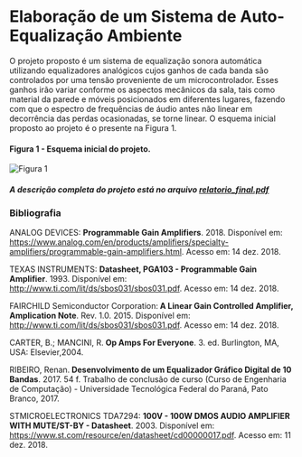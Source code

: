 # Elaboração de um Sistema de Auto-Equalização Ambiente
O projeto proposto é um sistema de equalização sonora automática utilizando equalizadores analógicos cujos ganhos de cada banda são controlados por uma tensão proveniente de um microcontrolador. Esses ganhos irão variar conforme os aspectos mecânicos da sala, tais como material da parede e móveis posicionados em diferentes lugares, fazendo com que o espectro de frequências de áudio antes não linear em decorrência das perdas ocasionadas, se torne linear. O esquema inicial proposto ao projeto é o presente na Figura 1.

#### Figura 1 - Esquema inicial do projeto.
![Figura 1](https://lh4.googleusercontent.com/tIdZ3I_FJfzY3xPivv-lPB3Tnr8DXrGFGIQOxOWS9pPV0dY6oB0F2nz3BveMW-ap26hsc4lCscbKmwfq6iKm=w1360-h608-rw)

#### <i>A descrição completa do projeto está no arquivo [relatorio_final.pdf](https://github.com/BroeringFelipe/automatic-equalizer/blob/master/Relat%C3%B3rio%20do%20Projeto/Relat%C3%B3rio%20Final.pdf)</i>

### Bibliografia
ANALOG DEVICES: <b>Programmable Gain Amplifiers</b>. 2018. Disponível em: <https://www.analog.com/en/products/amplifiers/specialty-amplifiers/programmable-gain-amplifiers.html>. Acesso em: 14 dez. 2018.

TEXAS INSTRUMENTS: <b>Datasheet, PGA103 - Programmable Gain Amplifier</b>. 1993. Disponível em: <http://www.ti.com/lit/ds/sbos031/sbos031.pdf>. Acesso em: 14 dez. 2018.

FAIRCHILD Semiconductor Corporation:<b> A Linear Gain Controlled Amplifier, Amplication Note</b>. Rev. 1.0. 2015. Disponível em: <http://www.ti.com/lit/ds/sbos031/sbos031.pdf>. Acesso em: 14 dez. 2018.

CARTER,  B.;  MANCINI,  R.<b> Op  Amps  For  Everyone</b>.  3.  ed.  Burlington,  MA,  USA:  Elsevier,2004. 

RIBEIRO, Renan.<b> Desenvolvimento de um Equalizador Gráfico Digital de 10 Bandas</b>. 2017. 54 f. Trabalho de conclusão de curso (Curso de Engenharia de Computação) - Universidade Tecnológica Federal do Paraná, Pato Branco, 2017.

STMICROELECTRONICS TDA7294: <b>100V - 100W DMOS AUDIO AMPLIFIER WITH MUTE/ST-BY - Datasheet</b>. 2003. Disponível em: <https://www.st.com/resource/en/datasheet/cd00000017.pdf>. Acesso em: 11 dez. 2018.
